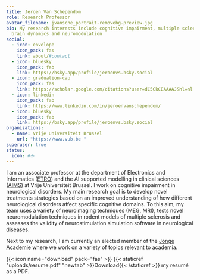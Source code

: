 ```yaml
---
title: Jeroen Van Schependom
role: Research Professor 
avatar_filename: jvansche_portrait-removebg-preview.jpg
bio: My research interests include cognitive impairment, multiple sclerosis,
  brain dynamics and neuromodulation
social:
  - icon: envelope
    icon_pack: fas
    link: about/#contact
  - icon: bluesky
    icon_pack: fab
    link: https://bsky.app/profile/jeroenvs.bsky.social 
  - icon: graduation-cap
    icon_pack: fas
    link: https://scholar.google.com/citations?user=dC5CkCEAAAAJ&hl=nl 
  - icon: linkedin
    icon_pack: fab
    link: https://www.linkedin.com/in/jeroenvanschependom/
  - icon: bluesky
    icon_pack: fab
    link: https://bsky.app/profile/jeroenvs.bsky.social 
organizations:
  - name: Vrije Universiteit Brussel
    url: "https://www.vub.be "
superuser: true
status:
  icon: #☕️
---
```

I am an associate professor at the department of Electronics and Informatics ([ETRO](https://etrovub.be/)) and the AI supported modelling in clinical sciences ([AIMS](https://aims.research.vub.be/)) at Vrije Universiteit Brussel. I work on cognitive impairment in neurological disorders. My main research goal is to develop novel treatments strategies based on an improved understanding of how different neurological disorders affect specific cognitive domains. To this aim, my team uses a variety of neuroimaging techniques (MEG, MRI), tests novel neuromodulation techniques in rodent models of multiple sclerosis and assesses the validity of neurostimulation simulation software in neurological diseases. 

Next to my research, I am currently an elected member of the [Jonge Academie](https://jongeacademie.be/) where we work on a variety of topics relevant to academia. 


{{< icon name="download" pack="fas" >}} {{< staticref "uploads/resume.pdf" "newtab" >}}Download{{< /staticref >}} my resumé as a PDF.